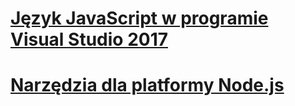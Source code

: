 # [Język JavaScript w programie Visual Studio 2017](/visualstudio/javascript/javascript-in-vs-2017)
# [Narzędzia dla platformy Node.js](/visualstudio/javascript/tutorial-nodejs)
